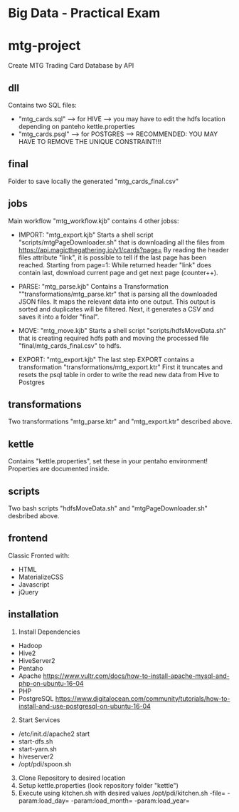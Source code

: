 # Big Data - Practical Exam
# mtg-project
Create MTG Trading Card Database by API

## dll
Contains two SQL files:
- "mtg_cards.sql" --> for HIVE --> you may have to edit the hdfs location depending on panteho kettle.properties
- "mtg_cards.psql" --> for POSTGRES --> RECOMMENDED: YOU MAY HAVE TO REMOVE THE UNIQUE CONSTRAINT!!!

## final
Folder to save locally the generated "mtg_cards_final.csv"

## jobs
Main workflow "mtg_workflow.kjb" contains 4 other jobss:
- IMPORT: "mtg_export.kjb"
Starts a shell script "scripts/mtgPageDownloader.sh" that is downloading all the files from https://api.magicthegathering.io/v1/cards?page=<pagenumber>
By reading the header files attribute "link", it is possible to tell if the last page has been reached.
Starting from page=1: While returned header "link" does contain last, download current page and get next page (counter++).

- PARSE: "mtg_parse.kjb"
Contains a Transformation ""transformations/mtg_parse.ktr" that is parsing all the downloaded JSON files. It maps the relevant data into one output. This output is sorted and duplicates will be filtered.
Next, it generates a CSV and saves it into a folder "final".

- MOVE: "mtg_move.kjb"
Starts a shell script "scripts/hdfsMoveData.sh" that is creating required hdfs path and moving the processed file "final/mtg_cards_final.csv" to hdfs.

- EXPORT: "mtg_export.kjb"
The last step EXPORT contains a transformation "transformations/mtg_export.ktr"
First it truncates and resets the psql table in order to write the read new data from Hive to Postgres 

## transformations
Two transformations "mtg_parse.ktr" and "mtg_export.ktr" described above.

## kettle
Contains "kettle.properties", set these in your pentaho environment!
Properties are documented inside.

## scripts
Two bash scripts "hdfsMoveData.sh" and "mtgPageDownloader.sh" desbribed above.

## frontend
Classic Fronted with: 
- HTML
- MaterializeCSS
- Javascript
- jQuery

## installation
1. Install Dependencies
- Hadoop
- Hive2
- HiveServer2
- Pentaho
- Apache https://www.vultr.com/docs/how-to-install-apache-mysql-and-php-on-ubuntu-16-04
- PHP
- PostgreSQL https://www.digitalocean.com/community/tutorials/how-to-install-and-use-postgresql-on-ubuntu-16-04
2. Start Services
- /etc/init.d/apache2 start
- start-dfs.sh
- start-yarn.sh
- hiveserver2
- /opt/pdi/spoon.sh
3. Clone Repository to desired location
4. Setup kettle.properties (look repository folder "kettle")
5. Execute using kitchen.sh with desired values
/opt/pdi/kitchen.sh -file=<Path to mtg_workflow.kjb> -param:load_day=<day> -param:load_month=<month> -param:load_year=<year>

